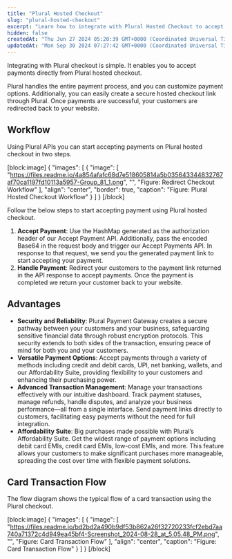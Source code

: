 ```yaml
---
title: "Plural Hosted Checkout"
slug: "plural-hosted-checkout"
excerpt: "Learn how to integrate with Plural Hosted Checkout to accept payments."
hidden: false
createdAt: "Thu Jun 27 2024 05:20:39 GMT+0000 (Coordinated Universal Time)"
updatedAt: "Mon Sep 30 2024 07:27:42 GMT+0000 (Coordinated Universal Time)"
---
```

Integrating with Plural checkout is simple. It enables you to accept payments directly from Plural hosted checkout. 

Plural handles the entire payment process, and you can customize payment options. Additionally, you can easily create a secure hosted checkout link through Plural. Once payments are successful, your customers are redirected back to your website.

## Workflow

Using Plural APIs you can start accepting payments on Plural hosted checkout in two steps.

[block:image]
{
  "images": [
    {
      "image": [
        "https://files.readme.io/4a854afafc68d7e518605814a5b035643344832767af70ca1197fd10113a5957-Group_81_1.png",
        "",
        "Figure: Redirect Checkout Workflow"
      ],
      "align": "center",
      "border": true,
      "caption": "Figure: Plural Hosted Checkout Workflow"
    }
  ]
}
[/block]


Follow the below steps to start accepting payment using Plural hosted checkout.

1. **Accept Payment**: Use the HashMap generated as the authorization header of our Accept Payment API. Additionally, pass the encoded Base64 in the request body and trigger our Accept Payments API. In response to that request, we send you the generated payment link to start accepting your payment.
2. **Handle Payment**: Redirect your customers to the payment link returned in the API response to accept payments. Once the payment is completed we return your customer back to your website.

## Advantages

- **Security and Reliability**: Plural Payment Gateway creates a secure pathway between your customers and your business, safeguarding sensitive financial data through robust encryption protocols. This security extends to both sides of the transaction, ensuring peace of mind for both you and your customers.
- **Versatile Payment Options**: Accept payments through a variety of methods including credit and debit cards, UPI, net banking, wallets, and our Affordability Suite, providing flexibility to your customers and enhancing their purchasing power.
- **Advanced Transaction Management**: Manage your transactions effectively with our intuitive dashboard. Track payment statuses, manage refunds, handle disputes, and analyze your business performance—all from a single interface. Send payment links directly to customers, facilitating easy payments without the need for full integration.
- **Affordability Suite**: Big purchases made possible with Plural’s Affordability Suite. Get the widest range of payment options including debit card EMIs, credit card EMIs, low-cost EMIs, and more. This feature allows your customers to make significant purchases more manageable, spreading the cost over time with flexible payment solutions.

## Card Transaction Flow

The flow diagram shows the typical flow of a card transaction using the Plural checkout.

[block:image]
{
  "images": [
    {
      "image": [
        "https://files.readme.io/bd2bd2a490b9df53b862a26f32720233fcf2ebd7aa740a71372c4d949ea45bf4-Screenshot_2024-08-28_at_5.05.48_PM.png",
        "",
        "Figure: Card Transaction Flow"
      ],
      "align": "center",
      "caption": "Figure: Card Transaction Flow"
    }
  ]
}
[/block]
